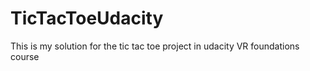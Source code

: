 # TicTacToeUdacity
This is my solution for the tic tac toe project in udacity VR foundations course
